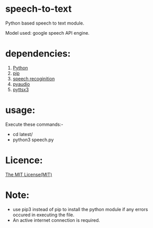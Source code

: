 # speech-to-text
Python based speech to text module.

Model used: google speech API engine.

# dependencies:

1. [Python](https://www.python.org/downloads/)
2. [pip](https://pip.pypa.io/en/stable/installing/)
3. [speech recoginition](https://pypi.org/project/SpeechRecognition/)
4. [pyaudio](https://pypi.org/project/PyAudio/)
5. [pyttsx3](https://pypi.org/project/pyttsx3/) 

# usage:

Execute these commands:-

* cd latest/
* python3 speech.py

# Licence:
[The MIT License(MIT)](https://gist.github.com/bharatchitara/f80e227f05bb099c0c2e63f7246d6acf)

# Note:

* use pip3 instead of pip to install the python module if any errors occured in executing the file.
* An active internet connection is required.
